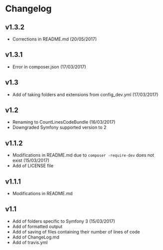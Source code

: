 # Changelog

v1.3.2
------
- Corrections in README.md (20/05/2017)

v1.3.1
------
- Error in composer.json (17/03/2017)

v1.3
------
- Add of taking folders and extensions from config_dev.yml (17/03/2017)

v1.2
------
- Renaming to CountLinesCodeBundle (16/03/2017)
- Downgraded Symfony supported version to 2

v1.1.2
------
- Modifications in README.md due to `composer -require-dev` does not exist (15/03/2017)
- Add of LICENSE file

v1.1.1
------
- Modifications in README.md

v1.1
----
- Add of folders specific to Symfony 3 (15/03/2017)
- Add of formatted output
- Add of saving of files containing their number of lines of code
- Add of ChangeLog.md
- Add of travis.yml